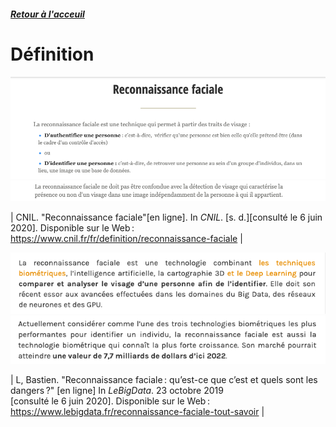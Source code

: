 ##### [Retour à l'acceuil](index.md) 

# Définition


![Définition de la reconnaissance faciale](images/DEFRF.png)
![Définition de la reconnaissance faciale 2](images/CNILSUITE.png)

| CNIL. "Reconnaissance faciale"[en ligne]. In *CNIL*. [s. d.][consulté le 6 juin 2020]. Disponible sur le Web : <https://www.cnil.fr/fr/definition/reconnaissance-faciale> |

![Définition de la reconnaissance faciale n°2](images/DEF21.png)
![Définition de la reconnaissance faciale n°2](images/DEF2.png)

| L, Bastien. "Reconnaissance faciale : qu’est-ce que c’est et quels sont les dangers ?" [en ligne] In *LeBigData*. 23 octobre 2019 [consulté le 6 juin 2020]. Disponible sur le Web : <https://www.lebigdata.fr/reconnaissance-faciale-tout-savoir> |
